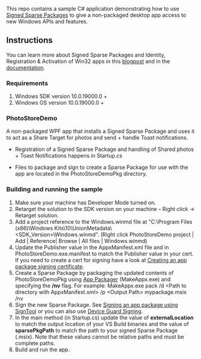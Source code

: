 This repo contains a sample C# application demonstrating how to use [Signed Sparse Packages](https://aka.ms/sparsepkgblog) to give a non-packaged desktop app access to new Windows APIs and features. 

## Instructions

You can learn more about Signed Sparse Packages and Identity, Registration & Activation of  Win32 apps in this [blogpost](https://aka.ms/sparsepkgblog) and in the [documentation](https://aka.ms/sparsepkgdocs).

### Requirements

1. Windows SDK version 10.0.19000.0 +
2. Windows OS version 10.0.19000.0 +

### PhotoStoreDemo

A non-packaged WPF app that installs a Signed Sparse Package and uses it to act as a Share Target for photos and send + handle Toast notifications.

* Registration of a Signed Sparse Package and handling of Shared photos + Toast Notifications happens in Startup.cs

* Files to package and sign to create a Sparse Package for use with the app are located in the PhotoStoreDemoPkg directory.

### Building and running the sample

1. Make sure your machine has Developer Mode turned on.
2. Retarget the solution to the SDK version on your machine – Right click -> Retarget solution.
3. Add a project reference to the Windows.winmd file at "C:\Program Files (x86)\Windows Kits\10\UnionMetadata\\<SDK_Version>\Windows.winmd". (Right click PhotoStoreDemo project | Add | Reference| Browse | All files | Windows.winmd)
4. Update the Publisher value in the AppxManifest.xml file and in PhotoStoreDemo.exe.manifest to match the Publisher value in your cert. If you need to create a cert for signing have a look at [Creating an app package signing certificate](https://docs.microsoft.com/en-us/windows/win32/appxpkg/how-to-create-a-package-signing-certificate). 
5. Create a Sparse Package by packaging the updated contents of PhotoStoreDemoPkg using [App Packager](https://docs.microsoft.com/en-us/windows/win32/appxpkg/make-appx-package--makeappx-exe-) (MakeAppx.exe) and specifying the **/nv** flag. For example: MakeAppx.exe  pack  /d  \<Path to directory with AppxManifest.xml>  /p  \<Output Path> mypackage.msix  /nv
6. Sign the new Sparse Package. See [Signing an app package using SignTool](https://docs.microsoft.com/en-us/windows/win32/appxpkg/how-to-sign-a-package-using-signtool) or you can also use [Device Guard Signing](https://docs.microsoft.com/en-us/microsoft-store/device-guard-signing-portal).
7. In the main method (in Startup.cs) update the value of **externalLocation** to match the output location of your VS Build binaries and the value of **sparsePkgPath** to match the path to your signed Sparse Package (.msix). Note that these values cannot be relative paths and must be complete paths.
8. Build and run the app.


